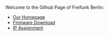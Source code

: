 Welcome to the Github Page of Freifunk Berlin:

- [Our Homepage](https://berlin.freifunk.net/)
- [Firmware Download](http://selector.berlin.freifunk.net/)
- [IP Assignment](https://config.berlin.freifunk.net/)

